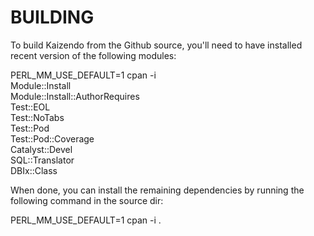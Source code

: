 # BUILDING

To build Kaizendo from the Github source, you'll need to have installed
recent version of the following modules:

  PERL_MM_USE_DEFAULT=1 cpan -i \
    Module::Install \
    Module::Install::AuthorRequires \
    Test::EOL \
    Test::NoTabs \
    Test::Pod \
    Test::Pod::Coverage \
    Catalyst::Devel \
    SQL::Translator \
    DBIx::Class


When done, you can install the remaining dependencies by running the
following command in the source dir:

  PERL_MM_USE_DEFAULT=1 cpan -i .


